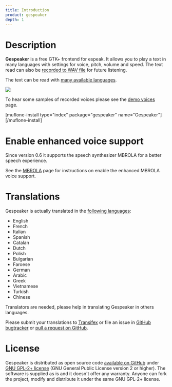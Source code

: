 ```yaml
---
title: Introduction
product: gespeaker
depth: 1
---
```


# Description

**Gespeaker** is a free GTK+ frontend for espeak. It allows you to play a text in many languages with settings for voice, pitch, volume and speed. The text read can also be [recorded to WAV file](../demo) for future listening.

The text can be read with [many available languages](../languages).

![](/resources/gespeaker/archive/latest/english/main.png?classes=center)

To hear some samples of recorded voices please see the [demo voices](../demo) page.

[muflone-install type="index" package="gespeaker" name="Gespeaker"][/muflone-install]

# Enable enhanced voice support

Since version 0.6 it supports the speech synthesizer MBROLA for a better speech experience.

See the [MBROLA](../mbrola) page for instructions on enable the enhanced MBROLA voice support.

# Translations

Gespeaker is actually translated in the [following languages](../languages):

* English
* French
* Italian
* Spanish
* Catalan
* Dutch
* Polish
* Bulgarian
* Faroese
* German
* Arabic
* Greek
* Vietnamese
* Turkish
* Chinese

Translators are needed, please help in translating Gespeaker in others languages.

Please submit your translations to [Transifex](https://www.transifex.com/projects/p/gespeaker/) or file an issue in [GitHub bugtracker](https://github.com/muflone/gespeaker/issues) or [pull a request on GitHub](https://github.com/muflone/gespeaker/pulls).

# License

Gespeaker is distributed as open source code [available on GitHub](https://github.com/muflone/gespeaker) under [GNU GPL-2+ license](https://www.gnu.org/licenses/gpl-2.0.html) (GNU General Public License version 2 or higher). The software is supplied as is and it doesn't offer any warranty. Anyone can fork the project, modify and distribute it under the same GNU GPL-2+ license. 